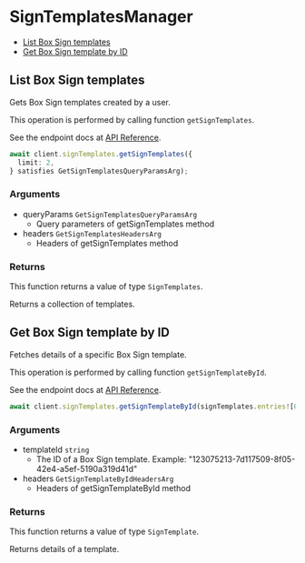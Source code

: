 # SignTemplatesManager

- [List Box Sign templates](#list-box-sign-templates)
- [Get Box Sign template by ID](#get-box-sign-template-by-id)

## List Box Sign templates

Gets Box Sign templates created by a user.

This operation is performed by calling function `getSignTemplates`.

See the endpoint docs at
[API Reference](https://developer.box.com/reference/get-sign-templates/).

<!-- sample get_sign_templates -->

```ts
await client.signTemplates.getSignTemplates({
  limit: 2,
} satisfies GetSignTemplatesQueryParamsArg);
```

### Arguments

- queryParams `GetSignTemplatesQueryParamsArg`
  - Query parameters of getSignTemplates method
- headers `GetSignTemplatesHeadersArg`
  - Headers of getSignTemplates method

### Returns

This function returns a value of type `SignTemplates`.

Returns a collection of templates.

## Get Box Sign template by ID

Fetches details of a specific Box Sign template.

This operation is performed by calling function `getSignTemplateById`.

See the endpoint docs at
[API Reference](https://developer.box.com/reference/get-sign-templates-id/).

<!-- sample get_sign_templates_id -->

```ts
await client.signTemplates.getSignTemplateById(signTemplates.entries![0].id!);
```

### Arguments

- templateId `string`
  - The ID of a Box Sign template. Example: "123075213-7d117509-8f05-42e4-a5ef-5190a319d41d"
- headers `GetSignTemplateByIdHeadersArg`
  - Headers of getSignTemplateById method

### Returns

This function returns a value of type `SignTemplate`.

Returns details of a template.
